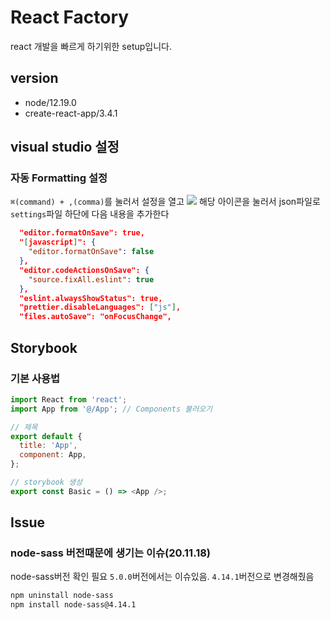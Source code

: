 # React Factory

react 개발을 빠르게 하기위한 setup입니다.

## version

- node/12.19.0
- create-react-app/3.4.1

## visual studio 설정

### 자동 Formatting 설정

`⌘(command) + ,(comma)`를 눌러서 설정을 열고
![](https://drive.google.com/uc?id=1maTB_bG86oe59UoIbeRW0vaavDVfZV4t)
해당 아이콘을 눌러서 json파일로 `settings`파일 하단에 다음 내용을 추가한다

```json
  "editor.formatOnSave": true,
  "[javascript]": {
    "editor.formatOnSave": false
  },
  "editor.codeActionsOnSave": {
    "source.fixAll.eslint": true
  },
  "eslint.alwaysShowStatus": true,
  "prettier.disableLanguages": ["js"],
  "files.autoSave": "onFocusChange",
```

## Storybook

### 기본 사용법

```javascript
import React from 'react';
import App from '@/App'; // Components 불러오기

// 제목
export default {
  title: 'App',
  component: App,
};

// storybook 생성
export const Basic = () => <App />;
```

## Issue

### node-sass 버전때문에 생기는 이슈(20.11.18)

node-sass버전 확인 필요
`5.0.0`버전에서는 이슈있음. `4.14.1`버전으로 변경해줬음

```bash
npm uninstall node-sass
npm install node-sass@4.14.1
```
